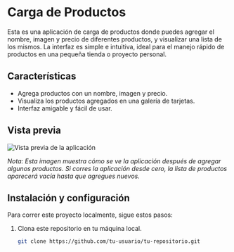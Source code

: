 # Carga de Productos

Esta es una aplicación de carga de productos donde puedes agregar el nombre, imagen y precio de diferentes productos, y visualizar una lista de los mismos. La interfaz es simple e intuitiva, ideal para el manejo rápido de productos en una pequeña tienda o proyecto personal.

## Características

- Agrega productos con un nombre, imagen y precio.
- Visualiza los productos agregados en una galería de tarjetas.
- Interfaz amigable y fácil de usar.

## Vista previa

![Vista previa de la aplicación](![image](https://github.com/user-attachments/assets/cf6f2f34-5530-42b5-9567-5b4b0b372121)
)

_Nota: Esta imagen muestra cómo se ve la aplicación después de agregar algunos productos. Si corres la aplicación desde cero, la lista de productos aparecerá vacía hasta que agregues nuevos._

## Instalación y configuración

Para correr este proyecto localmente, sigue estos pasos:

1. Clona este repositorio en tu máquina local.
   ```bash
   git clone https://github.com/tu-usuario/tu-repositorio.git
